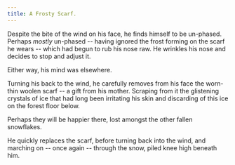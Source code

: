```yaml
---
title: A Frosty Scarf.
---
```


Despite the bite of the wind on his face, he finds himself to be un-phased. Perhaps *mostly* un-phased --  having ignored the frost forming on the scarf he wears -- which had begun to rub his nose raw. He wrinkles his nose and decides to stop and adjust it.

Either way, his mind was elsewhere.

<!--more-->

Turning his back to the wind, he carefully removes from his face the worn-thin woolen scarf -- a gift from his mother. Scraping from it the glistening crystals of ice that had long been irritating his skin and discarding of this ice on the forest floor below.

Perhaps they will be happier there, lost amongst the other fallen snowflakes.

He quickly replaces the scarf, before turning back into the wind, and marching on -- once again -- through the snow, piled knee high beneath him.
